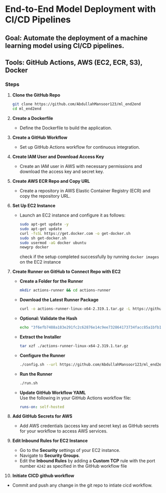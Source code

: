 # End-to-End Model Deployment with CI/CD Pipelines
## Goal: Automate the deployment of a machine learning model using CI/CD pipelines.
## Tools: GitHub Actions, AWS (EC2, ECR, S3), Docker

### Steps

1. **Clone the GitHub Repo**  
   ```bash
   git clone https://github.com/AbdullahMansoor123/ml_end2end
   cd ml_end2end
   ```

2. **Create a Dockerfile**  
   - Define the Dockerfile to build the application.

3. **Create a GitHub Workflow**  
   - Set up GitHub Actions workflow for continuous integration.

4. **Create IAM User and Download Access Key**  
   - Create an IAM user in AWS with necessary permissions and download the access key and secret key.

5. **Create AWS ECR Repo and Copy URL**  
   - Create a repository in AWS Elastic Container Registry (ECR) and copy the repository URL.

6. **Set Up EC2 Instance**  
   - Launch an EC2 instance and configure it as follows:
     ```bash
     sudo apt-get update -y
     sudo apt-get update
     curl -fsSL https://get.docker.com -o get-docker.sh
     sudo sh get-docker.sh
     sudo usermod -aG docker ubuntu
     newgrp docker
     ```
     check if the setup completed successfully by running `docker images` on the EC2 instance

7. **Create Runner on GitHub to Connect Repo with EC2**
   - **Create a Folder for the Runner**  
     ```bash
     mkdir actions-runner && cd actions-runner
     ```

   - **Download the Latest Runner Package**  
     ```bash
     curl -o actions-runner-linux-x64-2.319.1.tar.gz -L https://github.com/actions/runner/releases/download/v2.319.1/actions-runner-linux-x64-2.319.1.tar.gz
     ```

   - **Optional: Validate the Hash**  
     ```bash
     echo "3f6efb7488a183e291fc2c62876e14c9ee732864173734facc85a1bfb1744464  actions-runner-linux-x64-2.319.1.tar.gz" | shasum -a 256 -c
     ```

   - **Extract the Installer**  
     ```bash
     tar xzf ./actions-runner-linux-x64-2.319.1.tar.gz
     ```

   - **Configure the Runner**  
     ```bash
     ./config.sh --url https://github.com/AbdullahMansoor123/ml_end2end --token <your_github_token>
     ```

   - **Run the Runner**  
     ```bash
     ./run.sh
     ```

   - **Update GitHub Workflow YAML**  
     Use the following in your GitHub Actions workflow file:
     ```yaml
     runs-on: self-hosted
     ```

8. **Add GitHub Secrets for AWS**
   - Add AWS credentials (access key and secret key) as GitHub secrets for your workflow to access AWS services.

9. **Edit Inbound Rules for EC2 Instance**  
   - Go to the **Security** settings of your EC2 instance.
   - Navigate to **Security Groups**.
   - Edit the **Inbound Rules** by adding a **Custom TCP** rule with the port number `4242` as specified in the GitHub workflow file
10.  **Initiate CICD github workflow**
   - Commit and push any change in the git repo to intiate cicd workflow.  
